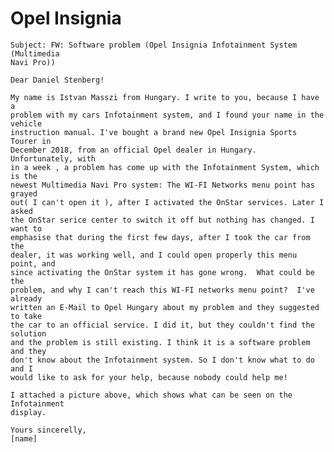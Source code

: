 # Opel Insignia

    Subject: FW: Software problem (Opel Insignia Infotainment System (Multimedia
    Navi Pro))

    Dear Daniel Stenberg!

    My name is Istvan Masszi from Hungary. I write to you, because I have a
    problem with my cars Infotainment system, and I found your name in the vehicle
    instruction manual. I've bought a brand new Opel Insignia Sports Tourer in
    December 2018, from an official Opel dealer in Hungary.  Unfortunately, with
    in a week , a problem has come up with the Infotainment System, which is the
    newest Multimedia Navi Pro system: The WI-FI Networks menu point has grayed
    out( I can't open it ), after I activated the OnStar services. Later I asked
    the OnStar serice center to switch it off but nothing has changed. I want to
    emphasise that during the first few days, after I took the car from the
    dealer, it was working well, and I could open properly this menu point, and
    since activating the OnStar system it has gone wrong.  What could be the
    problem, and why I can't reach this WI-FI networks menu point?  I've already
    written an E-Mail to Opel Hungary about my problem and they suggested to take
    the car to an official service. I did it, but they couldn't find the solution
    and the problem is still existing. I think it is a software problem and they
    don't know about the Infotainment system. So I don't know what to do and I
    would like to ask for your help, because nobody could help me!

    I attached a picture above, which shows what can be seen on the Infotainment
    display.

    Yours sincerelly,
    [name]
